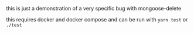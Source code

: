this is just a demonstration of a very specific bug with mongoose-delete

this requires docker and docker compose and can be run with `yarn test` or `./test`
